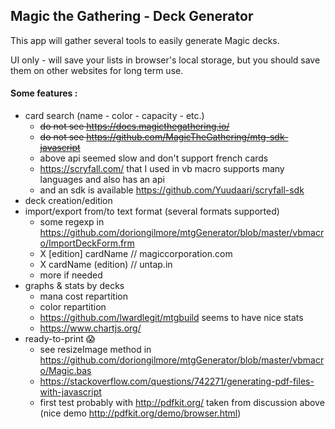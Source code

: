 ## Magic the Gathering - Deck Generator

This app will gather several tools to easily generate Magic decks.

UI only - will save your lists in browser's local storage, but you should save them on other websites for long term use.

#### Some features :
- card search (name - color - capacity - etc.)
  - ~~do not see https://docs.magicthegathering.io/~~
  - ~~do not see https://github.com/MagicTheGathering/mtg-sdk-javascript~~
  - above api seemed slow and don't support french cards
  - https://scryfall.com/ that I used in vb macro supports many languages and also has an api
  - and an sdk is available https://github.com/Yuudaari/scryfall-sdk
- deck creation/edition
- import/export from/to text format (several formats supported)
  - some regexp in https://github.com/doriongilmore/mtgGenerator/blob/master/vbmacro/ImportDeckForm.frm
  - X [edition] cardName // magiccorporation.com
  - X cardName (edition) // untap.in
  - more if needed
- graphs & stats by decks
  - mana cost repartition
  - color repartition
  - https://github.com/lwardlegit/mtgbuild seems to have nice stats
  - https://www.chartjs.org/
- ready-to-print :scream:
  - see resizeImage method in https://github.com/doriongilmore/mtgGenerator/blob/master/vbmacro/Magic.bas
  - https://stackoverflow.com/questions/742271/generating-pdf-files-with-javascript
  - first test probably with http://pdfkit.org/ taken from discussion above (nice demo http://pdfkit.org/demo/browser.html)
